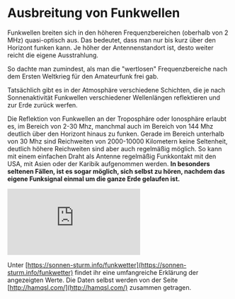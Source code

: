 # Ausbreitung von Funkwellen

Funkwellen breiten sich in den höheren Frequenzbereichen (oberhalb von 2 MHz) quasi-optisch aus. Das bedeutet, dass man nur bis kurz über den Horizont funken kann. Je höher der Antennenstandort ist, desto weiter reicht die eigene Ausstrahlung.

So dachte man zumindest, als man die "wertlosen" Frequenzbereiche nach dem Ersten Weltkrieg für den Amateurfunk frei gab.

Tatsächlich gibt es in der Atmosphäre verschiedene Schichten, die je nach Sonnenaktivität Funkwellen verschiedener Wellenlängen reflektieren und zur Erde zurück werfen.

Die Reflektion von Funkwellen an der Troposphäre oder Ionosphäre erlaubt es, im Bereich von 2-30 Mhz, manchmal auch im Bereich von 144 Mhz deutlich über den Horizont hinaus zu funken. Gerade im Bereich unterhalb von 30 Mhz sind Reichweiten von 2000-10000 Kilometern keine Seltenheit, deutlich höhere Reichweiten sind aber auch regelmäßig möglich. So kann mit einem einfachen Draht als Antenne regelmäßig Funkkontakt mit den USA, mit Asien oder der Karibik aufgenommen werden. **In besonders seltenen Fällen, ist es sogar möglich, sich selbst zu hören, nachdem das eigene Funksignal einmal um die ganze Erde gelaufen ist.**

[![Funkwetter](http://www.hamqsl.com/solar101vhf.php?muf=trms&kindex=tromso)](http://hamqsl.com/)

Unter [https://sonnen-sturm.info/funkwetter](https://sonnen-sturm.info/funkwetter) findet ihr eine umfangreiche Erklärung der angezeigten Werte. Die Daten selbst werden von der Seite [http://hamqsl.com/](http://hamqsl.com/) zusammen getragen.
